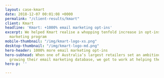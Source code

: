 ```yaml
---
layout: case-kmart
date: 2018-12-07 00:01:08 +0000
permalink: "/client-results/kmart"
client: Kmart
headline: 'Kmart: +1000% email marketing opt-ins'
excerpt: We helped Kmart realise a whopping tenfold increase in opt-ins to their Kmail
  marketing program
mobile-thumbnail: "/img/kmart-logo-xs.png"
desktop-thumbnail: "/img/kmart-logo-md.png"
hero-header: 1000% more email marketing opt-ins
hero-subhead: When one of Australia’s largest retailers set an ambitious target for
  growing their email marketing database, we got to work at helping them get there.
hero-p: ''

---
```

